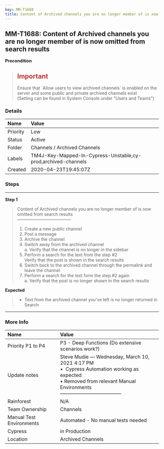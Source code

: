 ```yaml
---
key: MM-T1688
title: Content of Archived channels you are no longer member of is now omitted from search results
---
```


## MM-T1688: Content of Archived channels you are no longer member of is now omitted from search results

**Precondition**

> <article><h1><span style="color: rgb(184, 49, 47);">Important</span></h1>Ensure that `Allow users to view archived channels` is enabled on the server and some public and private archived channels exist<br>(Setting can be found in System Console under "Users and Teams")</article>

### Details

| Name     | Value                                                         |
| :------- | :------------------------------------------------------------ |
| Priority | Low                                                           |
| Status   | Active                                                        |
| Folder   | Channels / Archived Channels                                  |
| Labels   | TM4J-Key-Mapped-In-Cypress-Unstable,cy-prod,archived-channels |
| Created  | 2020-04-23T19:45:07Z                                          |

### Steps

<hr/>

**Step 1**

> <article>Content of Archived channels you are no longer member of is now omitted from search results<br>–––––––––––––––––––––––––<ol><li>Create a new public channel</li><li>Post a message&nbsp;</li><li>Archive the channel</li><li>Switch away from the archived channel<br>a. Verify that the channel is no longer in the sidebar</li><li>Perform a search for the text from the step #2<br>Verify that the post is shown in the search results</li><li>Switch back to the archived channel through the permalink and leave the channel</li><li>Perform a search for the text form the step #2 again<br>a. Verify that the post is no longer shown in the search results</li></ol></article>

**Expected**

> <article><ul><li>Text from the archived channel you've left is no longer returned in Search</li></ul></article>

<hr/>

### More Info

| Name                     | Value                                                                                                                                                                         |
| :----------------------- | :---------------------------------------------------------------------------------------------------------------------------------------------------------------------------- |
| Priority P1 to P4        | P3 - Deep Functions (Do extensive scenarios work?)                                                                                                                            |
| Update notes             | Steve Mudie — Wednesday, March 10, 2021 4:17 PM<br>• &nbsp;Cypress Automation working as expected<br>• Removed from relevant Manual Environments<br>––––––––––––––––––––––––– |
| Rainforest               | N/A                                                                                                                                                                           |
| Team Ownership           | Channels                                                                                                                                                                      |
| Manual Test Environments | Automated - No manual tests needed                                                                                                                                            |
| Cypress                  | in Production                                                                                                                                                                 |
| Location                 | Archived Channels                                                                                                                                                             |
